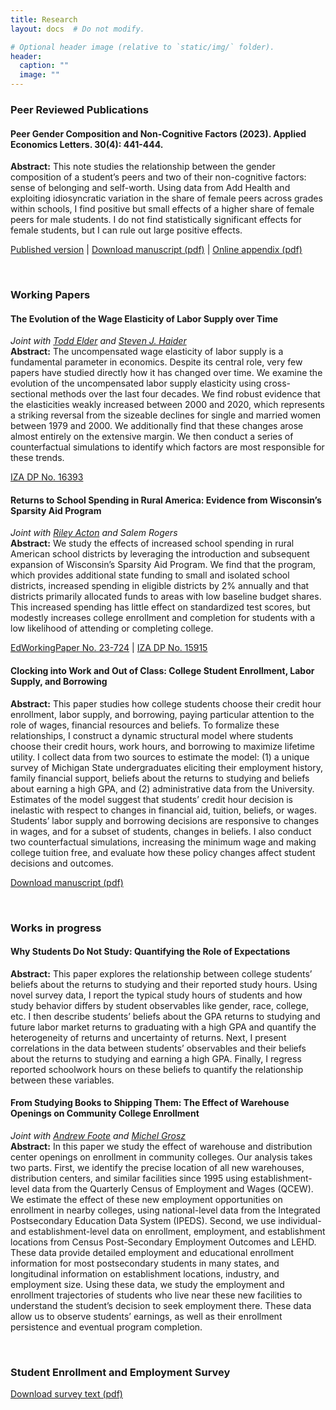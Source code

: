```yaml
---
title: Research
layout: docs  # Do not modify.

# Optional header image (relative to `static/img/` folder).
header:
  caption: ""
  image: ""
---
```


### Peer Reviewed Publications

#### Peer Gender Composition and Non-Cognitive Factors (2023). Applied Economics Letters. 30(4): 441-444.
**Abstract:** This note studies the relationship between the gender composition of a student’s peers and two of their non-cognitive factors: sense of belonging and self-worth. Using data from Add Health and exploiting idiosyncratic variation in the share of female peers across grades within schools, I find positive but small effects of a higher share of female peers for male students. I do not find statistically significant effects for female students, but I can rule out large positive effects.

[Published version](https://www.tandfonline.com/doi/full/10.1080/13504851.2021.1991560) | [Download manuscript (pdf)](drafts/peer-gender-and-noncog-factors.pdf) | [Online appendix (pdf)](drafts/peer-gender-and-noncog-factors-appendix.pdf)

&nbsp;  

### Working Papers

#### The Evolution of the Wage Elasticity of Labor Supply over Time 
*Joint with [Todd Elder](https://sites.google.com/view/toddelder/) and [Steven J. Haider](https://sites.google.com/view/haider-webpage/home)*  
**Abstract:** The uncompensated wage elasticity of labor supply is a fundamental parameter in economics. Despite its central role, very few papers have studied directly how it has changed over time. We examine the evolution of the uncompensated labor supply elasticity using cross-sectional methods over the last four decades. We find robust evidence that the elasticities weakly increased between 2000 and 2020, which represents a striking reversal from the sizeable declines for single and married women between 1979 and 2000. We additionally find that these changes arose almost entirely on the extensive margin. We then conduct a series of counterfactual simulations to identify which factors are most responsible for these trends.

[IZA DP No. 16393](https://docs.iza.org/dp16393.pdf)


#### Returns to School Spending in Rural America: Evidence from Wisconsin’s Sparsity Aid Program
*Joint with [Riley Acton](https://sites.google.com/view/rileyacton/) and Salem Rogers*  
**Abstract:** We study the effects of increased school spending in rural American school districts by leveraging the introduction and subsequent expansion of Wisconsin’s Sparsity Aid Program. We find that the program, which provides additional state funding to small and isolated school districts, increased spending in eligible districts by 2% annually and that districts primarily allocated funds to areas with low baseline budget shares. This increased spending has little effect on standardized test scores, but modestly increases college enrollment and completion for students with a low likelihood of attending or completing college.

[EdWorkingPaper No. 23-724](https://www.edworkingpapers.com/ai23-724) | [IZA DP No. 15915](https://docs.iza.org/dp15915.pdf)


#### Clocking into Work and Out of Class: College Student Enrollment, Labor Supply, and Borrowing

**Abstract:** This paper studies how college students choose their credit hour enrollment, labor supply, and borrowing, paying particular attention to the role of wages, financial resources and beliefs. To formalize these relationships, I construct a dynamic structural model where students choose their credit hours, work hours, and borrowing to maximize lifetime utility. I collect data from two sources to estimate the model: (1) a unique survey of Michigan State undergraduates eliciting their employment history, family financial support, beliefs about the returns to studying and beliefs about earning a high GPA, and (2) administrative data from the University. Estimates of the model suggest that students’ credit hour decision is inelastic with respect to changes in financial aid, tuition, beliefs, or wages. Students’ labor supply and borrowing decisions are responsive to changes in wages, and for a subset of students, changes in beliefs. I also conduct two counterfactual simulations, increasing the minimum wage and making college tuition free, and evaluate how these policy changes affect student decisions and outcomes. 

[Download manuscript (pdf)](drafts/into-work-out-of-class.pdf)

&nbsp;  

### Works in progress

#### Why Students Do Not Study: Quantifying the Role of Expectations
**Abstract:** This paper explores the relationship between college students’ beliefs about the returns to studying and their reported study hours. Using novel survey data, I report the typical study hours of students and how study behavior differs by student observables like gender, race, college, etc. I then describe students’ beliefs about the GPA returns to studying and future labor market returns to graduating with a high GPA and quantify the heterogeneity of returns and uncertainty of returns. Next, I present correlations in the data between students’ observables and their beliefs about the returns to studying and earning a high GPA. Finally, I regress reported schoolwork hours on these beliefs to quantify the relationship between these variables.

#### From Studying Books to Shipping Them: The Effect of Warehouse Openings on Community College Enrollment
*Joint with [Andrew Foote](https://sites.google.com/site/andrewfooteecon/home) and [Michel Grosz](https://www.michelgrosz.com/)*  
**Abstract:** In this paper we study the effect of warehouse and distribution center openings on enrollment in community colleges. Our analysis takes two parts. First, we identify the precise location of all new warehouses, distribution centers, and similar facilities since 1995 using establishment-level data from the Quarterly Census of Employment and Wages (QCEW). We estimate the effect of these new employment opportunities on enrollment in nearby colleges, using national-level data from the Integrated Postsecondary Education Data System (IPEDS). Second, we use individual- and establishment-level data on enrollment, employment, and establishment locations from Census Post-Secondary Employment Outcomes and LEHD. These data provide detailed employment and educational enrollment information for most postsecondary students in many states, and longitudinal information on establishment locations, industry, and employment size. Using these data, we study the employment and enrollment trajectories of students who live near these new facilities to understand the student’s decision to seek employment there. These data allow us to observe students’ earnings, as well as their enrollment persistence and eventual program completion.

&nbsp;  

### Student Enrollment and Employment Survey

[Download survey text (pdf)](Student_Enrollment_and_Employment_Survey.pdf)



